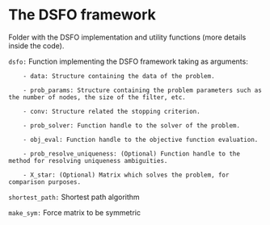 # The DSFO framework

Folder with the DSFO implementation and utility functions (more details inside the code).

`dsfo:` Function implementing the DSFO framework taking as arguments:

        - data: Structure containing the data of the problem.

        - prob_params: Structure containing the problem parameters such as the number of nodes, the size of the filter, etc.

        - conv: Structure related the stopping criterion.

        - prob_solver: Function handle to the solver of the problem.

        - obj_eval: Function handle to the objective function evaluation. 

        - prob_resolve_uniqueness: (Optional) Function handle to the method for resolving uniqueness ambiguities.

        - X_star: (Optional) Matrix which solves the problem, for comparison purposes.

`shortest_path:` Shortest path algorithm

`make_sym:` Force matrix to be symmetric